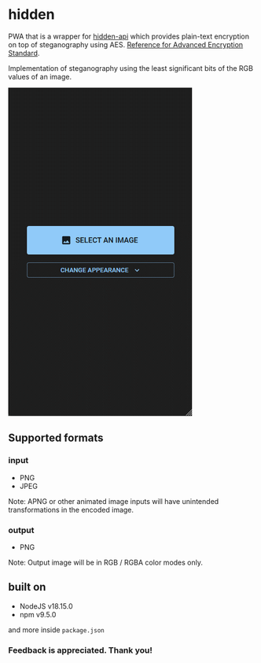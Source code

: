 # hidden

PWA that is a wrapper for [hidden-api](https://github.com/thepmsquare/hidden-api) which provides plain-text encryption on top of steganography using AES. [Reference for Advanced Encryption Standard](https://en.wikipedia.org/wiki/Advanced_Encryption_Standard).

Implementation of steganography using the least significant bits of the RGB values of an image.

![](hidden.gif)

## Supported formats

### input

- PNG
- JPEG

Note: APNG or other animated image inputs will have unintended transformations in the encoded image.

### output

- PNG

Note: Output image will be in RGB / RGBA color modes only.

## built on

- NodeJS v18.15.0
- npm v9.5.0

and more inside `package.json`

### Feedback is appreciated. Thank you!
